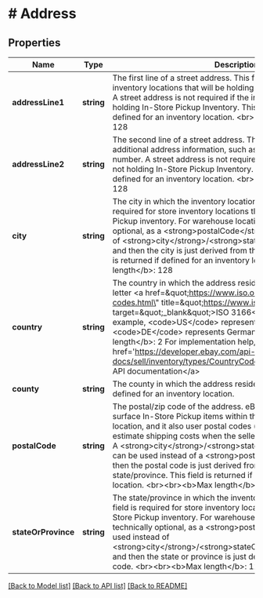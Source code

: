 # # Address

## Properties

Name | Type | Description | Notes
------------ | ------------- | ------------- | -------------
**addressLine1** | **string** | The first line of a street address. This field is required for store inventory locations that will be holding In-Store Pickup inventory. A street address is not required if the inventory location is not holding In-Store Pickup Inventory. This field will be returned if defined for an inventory location. &lt;br&gt;&lt;br&gt;&lt;b&gt;Max length&lt;/b&gt;: 128 | [optional]
**addressLine2** | **string** | The second line of a street address. This field can be used for additional address information, such as a suite or apartment number. A street address is not required if the inventory location is not holding In-Store Pickup Inventory. This field will be returned if defined for an inventory location. &lt;br&gt;&lt;br&gt;&lt;b&gt;Max length&lt;/b&gt;: 128 | [optional]
**city** | **string** | The city in which the inventory location resides. This field is required for store inventory locations that will be holding In-Store Pickup inventory. For warehouse locations, this field is technically optional, as a &lt;strong&gt;postalCode&lt;/strong&gt; can be used instead of  &lt;strong&gt;city&lt;/strong&gt;/&lt;strong&gt;stateOrProvince&lt;/strong&gt; pair, and then the city is just derived from this postal/zip code. This field is returned if defined for an inventory location. &lt;br&gt;&lt;br&gt;&lt;b&gt;Max length&lt;/b&gt;: 128 | [optional]
**country** | **string** | The country in which the address resides, represented as two-letter &lt;a href&#x3D;\&quot;https://www.iso.org/iso-3166-country-codes.html\&quot; title&#x3D;\&quot;https://www.iso.org\&quot; target&#x3D;\&quot;_blank\&quot;&gt;ISO 3166&lt;/a&gt; country code. For example, &lt;code&gt;US&lt;/code&gt; represents the United States, and &lt;code&gt;DE&lt;/code&gt; represents Germany. &lt;br&gt;&lt;br&gt;&lt;b&gt;Max length&lt;/b&gt;: 2 For implementation help, refer to &lt;a href&#x3D;&#39;https://developer.ebay.com/api-docs/sell/inventory/types/CountryCodeEnum\&quot;&#39;&gt;eBay API documentation&lt;/a&gt; | [optional]
**county** | **string** | The county in which the address resides. This field is returned if defined for an inventory location. | [optional]
**postalCode** | **string** | The postal/zip code of the address. eBay uses postal codes to surface In-Store Pickup items within the vicinity of a buyer&#39;s location, and it also user postal codes (origin and destination) to estimate shipping costs when the seller uses calculated shipping. A &lt;strong&gt;city&lt;/strong&gt;/&lt;strong&gt;stateOrProvince&lt;/strong&gt; pair can be used instead of a &lt;strong&gt;postalCode&lt;/strong&gt; value, and then the postal code is just derived from the city and state/province. This field is returned if defined for an inventory location. &lt;br&gt;&lt;br&gt;&lt;b&gt;Max length&lt;/b&gt;: 16 | [optional]
**stateOrProvince** | **string** | The state/province in which the inventory location resides. This field is required for store inventory locations that will be holding In-Store Pickup inventory. For warehouse locations, this field is technically optional, as a &lt;strong&gt;postalCode&lt;/strong&gt; can be used instead of &lt;strong&gt;city&lt;/strong&gt;/&lt;strong&gt;stateOrProvince&lt;/strong&gt; pair, and then the state or province is just derived from this postal/zip code. &lt;br&gt;&lt;br&gt;&lt;b&gt;Max length&lt;/b&gt;: 128 | [optional]

[[Back to Model list]](../../README.md#models) [[Back to API list]](../../README.md#endpoints) [[Back to README]](../../README.md)
